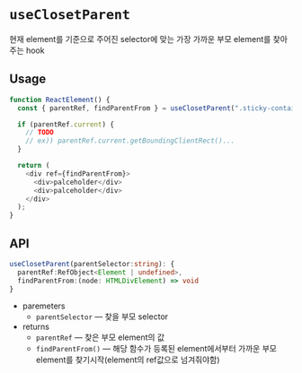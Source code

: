 # `useClosetParent`

현재 element를 기준으로 주어진 selector에 맞는 가장 가까운 부모 element를 찾아주는 hook

## Usage

```typescript
function ReactElement() {
  const { parentRef, findParentFrom } = useClosetParent(".sticky-container");

  if (parentRef.current) {
    // TODO
    // ex)) parentRef.current.getBoundingClientRect()...
  }

  return (
    <div ref={findParentFrom}>
      <div>palceholder</div>
      <div>palceholder</div>
    </div>
  );
}
```

## API

```typescript
useClosetParent(parentSelector:string): {
  parentRef:RefObject<Element | undefined>,
  findParentFrom:(node: HTMLDivElement) => void
}
```

- paremeters
  - `parentSelector` — 찾을 부모 selector
- returns
  - `parentRef` — 찾은 부모 element의 값
  - `findParentFrom()` — 해당 함수가 등록된 element에서부터 가까운 부모 element를 찾기시작(element의 ref값으로 넘겨줘야함)
